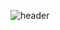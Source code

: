 ![header](https://capsule-render.vercel.app/api?type=waving&color=0:B9B9B9,100:494949&height=200&section=header&text=Welcome%20To%2030's%20Github!&&fontColor=ffffff&animation=twinkling&fontSize=40&fontAlignY=35)

<!--
**30isdead/30isdead** is a ✨ _special_ ✨ repository because its `README.md` (this file) appears on your GitHub profile.

Here are some ideas to get you started:

- 🔭 I’m currently working on ...
- 🌱 I’m currently learning ...
- 👯 I’m looking to collaborate on ...
- 🤔 I’m looking for help with ...
- 💬 Ask me about ...
- 📫 How to reach me: ...
- 😄 Pronouns: ...
- ⚡ Fun fact: ...
-->
